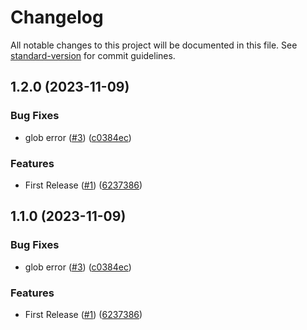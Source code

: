 # Changelog

All notable changes to this project will be documented in this file. See [standard-version](https://github.com/conventional-changelog/standard-version) for commit guidelines.

## 1.2.0 (2023-11-09)


### Bug Fixes

* glob error ([#3](https://github.com/FEMessage/nuxt-modularize/issues/3)) ([c0384ec](https://github.com/FEMessage/nuxt-modularize/commit/c0384ec))


### Features

* First Release ([#1](https://github.com/FEMessage/nuxt-modularize/issues/1)) ([6237386](https://github.com/FEMessage/nuxt-modularize/commit/6237386))

## 1.1.0 (2023-11-09)


### Bug Fixes

* glob error ([#3](https://github.com/FEMessage/nuxt-modularize/issues/3)) ([c0384ec](https://github.com/FEMessage/nuxt-modularize/commit/c0384ec))


### Features

* First Release ([#1](https://github.com/FEMessage/nuxt-modularize/issues/1)) ([6237386](https://github.com/FEMessage/nuxt-modularize/commit/6237386))
